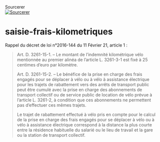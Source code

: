 Sourcerer  
[![Sourcerer](https://sourcerer.io/icons/logo-sharing.svg)](https://sourcerer.io/bdelion)  

# saisie-frais-kilometriques

Rappel du décret de loi n°2016-144 du 11 Février 21, article 1 : 
> Art. D. 3261-15-1. – Le montant de l’indemnité kilométrique vélo mentionnée au premier alinéa de l’article L. 3261-3-1 est fixé à 25 centimes d’euro par kilomètre.
> 
> Art. D. 3261-15-2. – Le bénéfice de la prise en charge des frais engagés pour se déplacer à vélo ou à vélo à assistance électrique pour les trajets de rabattement vers des arrêts de transport public peut être cumulé avec la prise en charge des abonnements de transport collectif ou de service public de location de vélo prévue à l’article L. 3261-2, à condition que ces abonnements ne permettent pas d’effectuer ces mêmes trajets.
>
> Le trajet de rabattement effectué à vélo pris en compte pour le calcul de la prise en charge des frais engagés pour se déplacer à vélo ou à vélo à assistance électrique correspond à la distance la plus courte entre la résidence habituelle du salarié ou le lieu de travail et la gare ou la station de transport collectif.
